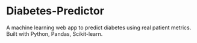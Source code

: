 # Diabetes-Predictor
A machine learning web app to predict diabetes using real patient metrics. Built with Python, Pandas, Scikit-learn.
